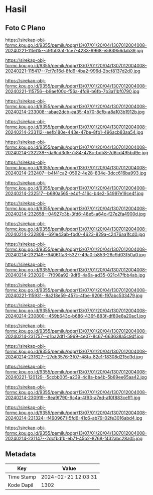 # Hasil

## Foto C Plano

https://sirekap-obj-formc.kpu.go.id/9355/pemilu/pdpr/13/07/01/20/04/1307012004008-20240221-115615--c9fb03af-1ce7-4233-9968-e583956dab39.jpg

https://sirekap-obj-formc.kpu.go.id/9355/pemilu/pdpr/13/07/01/20/04/1307012004008-20240221-115417--7cf7d16d-8fd9-4ba2-996d-2bcf8137d2d0.jpg

https://sirekap-obj-formc.kpu.go.id/9355/pemilu/pdpr/13/07/01/20/04/1307012004008-20240221-115756--b9aef00c-f56a-4fd9-b6fb-7b3a11bf0790.jpg

https://sirekap-obj-formc.kpu.go.id/9355/pemilu/pdpr/13/07/01/20/04/1307012004008-20240214-233008--abae2dcb-ea35-4b70-8cfb-a8a103b1912b.jpg

https://sirekap-obj-formc.kpu.go.id/9355/pemilu/pdpr/13/07/01/20/04/1307012004008-20240214-233112--eefb180e-443e-47be-8fb1-496acb83aa54.jpg

https://sirekap-obj-formc.kpu.go.id/9355/pemilu/pdpr/13/07/01/20/04/1307012004008-20240214-232238--da6cd3d5-7c84-478c-bdb8-7d6cd495bd9e.jpg

https://sirekap-obj-formc.kpu.go.id/9355/pemilu/pdpr/13/07/01/20/04/1307012004008-20240214-232407--b4f41ca2-0592-4e28-834e-3dcc616ba993.jpg

https://sirekap-obj-formc.kpu.go.id/9355/pemilu/pdpr/13/07/01/20/04/1307012004008-20240214-232517--b680a565-e4df-416c-b4e2-54997e19ce4f.jpg

https://sirekap-obj-formc.kpu.go.id/9355/pemilu/pdpr/13/07/01/20/04/1307012004008-20240214-232658--04927c3b-3fd6-48e5-a64c-f27e2fa4900d.jpg

https://sirekap-obj-formc.kpu.go.id/9355/pemilu/pdpr/13/07/01/20/04/1307012004008-20240214-232808--691e43ab-fbd0-4623-829a-c2476aa1fcd0.jpg

https://sirekap-obj-formc.kpu.go.id/9355/pemilu/pdpr/13/07/01/20/04/1307012004008-20240214-232148--94061fa3-5327-49a0-b853-26c9d03f50a0.jpg

https://sirekap-obj-formc.kpu.go.id/9355/pemilu/pdpr/13/07/01/20/04/1307012004008-20240214-232020--7f098a92-9df6-4a6a-ad35-021c47fbb4ab.jpg

https://sirekap-obj-formc.kpu.go.id/9355/pemilu/pdpr/13/07/01/20/04/1307012004008-20240221-115931--8a218e59-457c-4fbe-9206-f97abc533479.jpg

https://sirekap-obj-formc.kpu.go.id/9355/pemilu/pdpr/13/07/01/20/04/1307012004008-20240214-230800--459b643c-b686-436f-883f-df80e8a20ac1.jpg

https://sirekap-obj-formc.kpu.go.id/9355/pemilu/pdpr/13/07/01/20/04/1307012004008-20240214-231757--d1ba2df1-5969-4e07-8c67-663638a5c9df.jpg

https://sirekap-obj-formc.kpu.go.id/9355/pemilu/pdpr/13/07/01/20/04/1307012004008-20240214-231627--27db3576-3f07-48fa-82e1-18308d215d3d.jpg

https://sirekap-obj-formc.kpu.go.id/9355/pemilu/pdpr/13/07/01/20/04/1307012004008-20240221-120129--5ccbb005-a239-4c8a-ba4b-5b89ee65aa42.jpg

https://sirekap-obj-formc.kpu.go.id/9355/pemilu/pdpr/13/07/01/20/04/1307012004008-20240214-230919--8ea9f790-9c4a-4f93-a7ed-a10f883ceff1.jpg

https://sirekap-obj-formc.kpu.go.id/9355/pemilu/pdpr/13/07/01/20/04/1307012004008-20240214-231324--f4909671-5fd6-41c6-ab79-02fe3016abd4.jpg

https://sirekap-obj-formc.kpu.go.id/9355/pemilu/pdpr/13/07/01/20/04/1307012004008-20240214-231147--2dcfbdfb-eb71-45b2-8768-f432abc28a05.jpg


## Metadata

| Key        | Value               |
| ---------- | ------------------- |
| Time Stamp | 2024-02-21 12:03:31 |
| Kode Dapil | 1302                |



